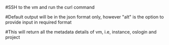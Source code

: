 #SSH to the vm and run the curl command

#Default output will be in the json format only, however "alt" is the option to provide input in required format

#This will return all the metadata details of vm, i.e, instance, oslogin and project
